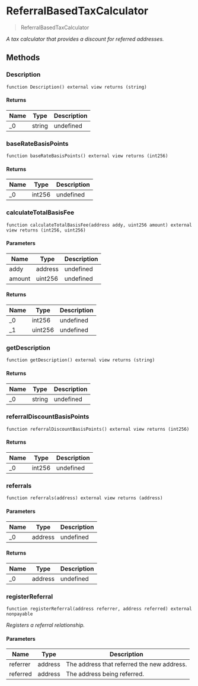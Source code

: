 # ReferralBasedTaxCalculator



> ReferralBasedTaxCalculator



*A tax calculator that provides a discount for referred addresses.*

## Methods

### Description

```solidity
function Description() external view returns (string)
```






#### Returns

| Name | Type | Description |
|---|---|---|
| _0 | string | undefined |

### baseRateBasisPoints

```solidity
function baseRateBasisPoints() external view returns (int256)
```






#### Returns

| Name | Type | Description |
|---|---|---|
| _0 | int256 | undefined |

### calculateTotalBasisFee

```solidity
function calculateTotalBasisFee(address addy, uint256 amount) external view returns (int256, uint256)
```





#### Parameters

| Name | Type | Description |
|---|---|---|
| addy | address | undefined |
| amount | uint256 | undefined |

#### Returns

| Name | Type | Description |
|---|---|---|
| _0 | int256 | undefined |
| _1 | uint256 | undefined |

### getDescription

```solidity
function getDescription() external view returns (string)
```






#### Returns

| Name | Type | Description |
|---|---|---|
| _0 | string | undefined |

### referralDiscountBasisPoints

```solidity
function referralDiscountBasisPoints() external view returns (int256)
```






#### Returns

| Name | Type | Description |
|---|---|---|
| _0 | int256 | undefined |

### referrals

```solidity
function referrals(address) external view returns (address)
```





#### Parameters

| Name | Type | Description |
|---|---|---|
| _0 | address | undefined |

#### Returns

| Name | Type | Description |
|---|---|---|
| _0 | address | undefined |

### registerReferral

```solidity
function registerReferral(address referrer, address referred) external nonpayable
```



*Registers a referral relationship.*

#### Parameters

| Name | Type | Description |
|---|---|---|
| referrer | address | The address that referred the new address. |
| referred | address | The address being referred. |




